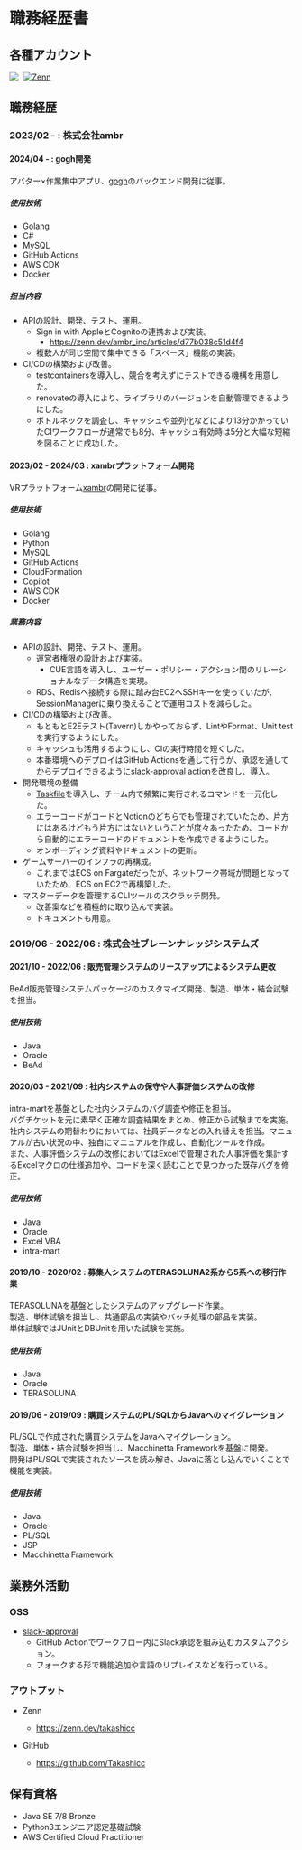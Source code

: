 # 職務経歴書

## 各種アカウント

<p style="display: flex; gap: 8px">
    <a href="https://github.com/Takashicc"><img src="https://img.shields.io/badge/takashicc-%23121011.svg?&style=flat-square&logo=Github&logoColor=white" /></a>
    <a href="https://zenn.dev/takashicc" target="_blank"><img alt="Zenn" src="https://img.shields.io/badge/Takashicc-3EA8FF.svg?&style=flat-square&logo=Zenn&logoColor=white" /></a>
</p>

## 職務経歴

### 2023/02 - : 株式会社ambr

#### 2024/04 - : gogh開発

アバター×作業集中アプリ、[gogh](https://gogh.gg)のバックエンド開発に従事。

##### 使用技術

- Golang
- C#
- MySQL
- GitHub Actions
- AWS CDK
- Docker

##### 担当内容

- APIの設計、開発、テスト、運用。
    - Sign in with AppleとCognitoの連携および実装。
        - <https://zenn.dev/ambr_inc/articles/d77b038c51d4f4>
    - 複数人が同じ空間で集中できる「スペース」機能の実装。
- CI/CDの構築および改善。
    - testcontainersを導入し、競合を考えずにテストできる機構を用意した。
    - renovateの導入により、ライブラリのバージョンを自動管理できるようにした。
    - ボトルネックを調査し、キャッシュや並列化などにより13分かかっていたCIワークフローが通常でも8分、キャッシュ有効時は5分と大幅な短縮を図ることに成功した。

#### 2023/02 - 2024/03 : xambrプラットフォーム開発

VRプラットフォーム[xambr](xambr.app)の開発に従事。

##### 使用技術

- Golang
- Python
- MySQL
- GitHub Actions
- CloudFormation
- Copilot
- AWS CDK
- Docker

##### 業務内容

- APIの設計、開発、テスト、運用。
    - 運営者権限の設計および実装。
        - CUE言語を導入し、ユーザー・ポリシー・アクション間のリレーショナルなデータ構造を実現。
    - RDS、Redisへ接続する際に踏み台EC2へSSHキーを使っていたが、SessionManagerに乗り換えることで運用コストを減らした。
- CI/CDの構築および改善。
    - もともとE2Eテスト(Tavern)しかやっておらず、LintやFormat、Unit testを実行するようにした。
    - キャッシュも活用するようにし、CIの実行時間を短くした。
    - 本番環境へのデプロイはGitHub Actionsを通して行うが、承認を通してからデプロイできるようにslack-approval actionを改良し、導入。
- 開発環境の整備
    - [Taskfile](https://taskfile.dev)を導入し、チーム内で頻繁に実行されるコマンドを一元化した。
    - エラーコードがコードとNotionのどちらでも管理されていたため、片方にはあるけどもう片方にはないということが度々あったため、コードから自動的にエラーコードのドキュメントを作成できるようにした。
    - オンボーディング資料やドキュメントの更新。
- ゲームサーバーのインフラの再構成。
    - これまではECS on Fargateだったが、ネットワーク帯域が問題となっていたため、ECS on EC2で再構築した。
- マスターデータを管理するCLIツールのスクラッチ開発。
    - 改善案などを積極的に取り込んで実装。
    - ドキュメントも用意。

### 2019/06 - 2022/06 : 株式会社ブレーンナレッジシステムズ

#### 2021/10 - 2022/06 : 販売管理システムのリースアップによるシステム更改

BeAd販売管理システムパッケージのカスタマイズ開発、製造、単体・結合試験を担当。

##### 使用技術

- Java
- Oracle
- BeAd

#### 2020/03 - 2021/09 : 社内システムの保守や人事評価システムの改修

intra-martを基盤とした社内システムのバグ調査や修正を担当。  
バグチケットを元に素早く正確な調査結果をまとめ、修正から試験までを実施。  
社内システムの期替わりにおいては、社員データなどの入れ替えを担当。マニュアルが古い状況の中、独自にマニュアルを作成し、自動化ツールを作成。  
また、人事評価システムの改修においてはExcelで管理された人事評価を集計するExcelマクロの仕様追加や、コードを深く読むことで見つかった既存バグを修正。

##### 使用技術

- Java
- Oracle
- Excel VBA
- intra-mart

#### 2019/10 - 2020/02 : 募集人システムのTERASOLUNA2系から5系への移行作業

TERASOLUNAを基盤としたシステムのアップグレード作業。  
製造、単体試験を担当し、共通部品の実装やバッチ処理の部品を実装。  
単体試験ではJUnitとDBUnitを用いた試験を実施。

##### 使用技術

- Java
- Oracle
- TERASOLUNA

#### 2019/06 - 2019/09 : 購買システムのPL/SQLからJavaへのマイグレーション

PL/SQLで作成された購買システムをJavaへマイグレーション。  
製造、単体・結合試験を担当し、Macchinetta Frameworkを基盤に開発。  
開発はPL/SQLで実装されたソースを読み解き、Javaに落とし込んでいくことで機能を実装。

##### 使用技術

- Java
- Oracle
- PL/SQL
- JSP
- Macchinetta Framework

## 業務外活動

### OSS

- [slack-approval](https://github.com/Takashicc/slack-approval)
    - GitHub Actionでワークフロー内にSlack承認を組み込むカスタムアクション。
    - フォークする形で機能追加や言語のリプレイスなどを行っている。

### アウトプット

- Zenn
    - <https://zenn.dev/takashicc>

- GitHub
    - <https://github.com/Takashicc>

## 保有資格

- Java SE 7/8 Bronze
- Python3エンジニア認定基礎試験
- AWS Certified Cloud Practitioner
